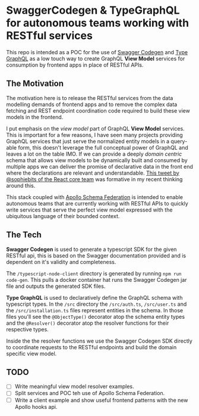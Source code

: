 # SwaggerCodegen & TypeGraphQL for autonomous teams working with RESTful services

This repo is intended as a POC for the use of [Swagger Codegen](https://swagger.io/tools/swagger-codegen/) and [Type GraphQL](https://typegraphql.ml) as a low touch way to create GraphQL **View Model** services for consumption by frontend apps in place of RESTful APIs.

## The Motivation

The motivation here is to release the RESTful services from the data modelling demands of frontend apps and to remove the complex data fetching and REST endpoint coordination code required to build these view models in the frontend.

I put emphasis on the _view model_ part of GraphQL **View Model** services. This is important for a few reasons, I have seen many projects providing GraphQL services that just serve the normalized entity models in a query-able form, this doesn't leverage the full conceptual power of GraphQL and leaves a lot on the table IMO. If we can provide a deeply _domain centric_ schema that allows view models to be dynamically built and consumed by multiple apps we can deliver the promise of declarative data in the front end where the declarations are relevant and understandable. [This tweet by @sophiebits of the React core team](https://twitter.com/sophiebits/status/1138879923362455553) was formative in my recent thinking around this.

This stack coupled with [Apollo Schema Federation](https://www.apollographql.com/docs/apollo-server/federation/federation-spec/) is intended to enable autonomous teams that are currently working with RESTful APIs to quickly write services that serve the perfect view model expressed with the ubiquitous language of their bounded context.

## The Tech

**Swagger Codegen** is used to generate a typescript SDK for the given RESTful api, this is based on the Swagger documentation provided and is dependent on it's validity and completeness.

The `/typescript-node-client` directory is generated by running `npm run code-gen`. This pulls a docker container hat runs the Swagger Codegen jar file and outputs the generated SDK files.

**Type GraphQL** is used to declaratively define the GraphQL schema with typescript types. In the `/src` directory the `/src/auth.ts`, `/src/user.ts` and the `/src/installation.ts` files represent entities in the schema. In those files you'll see the `@ObjectType()` decorator atop the schema entity types and the `@Resolver()` decorator atop the resolver functions for their respective types.

Inside the the resolver functions we use the Swagger Codegen SDK directly to coordinate requests to the RESTful endpoints and build the domain specific view model.

## TODO
- [ ] Write meaningful view model resolver examples.
- [ ] Split services and POC teh use of Apollo Schema Federation.
- [ ] Write a client example and show useful frontend patterns with the new Apollo hooks api.  

